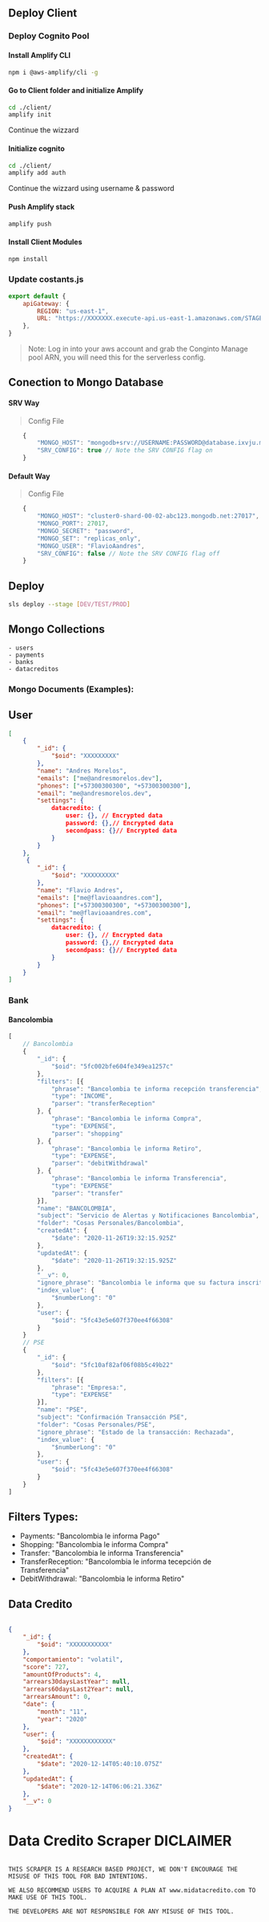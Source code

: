 ## Deploy Client

### Deploy Cognito Pool 

####  Install Amplify CLI

``` bash
npm i @aws-amplify/cli -g
```

#### Go to Client folder and initialize Amplify

``` bash
cd ./client/
amplify init 
```

Continue the wizzard 
#### Initialize cognito

``` bash
cd ./client/
amplify add auth
```

Continue the wizzard using username & password 

#### Push Amplify stack

``` bash
amplify push
```

#### Install Client Modules

``` bash
npm install
```

### Update costants.js

``` js
export default {
    apiGateway: {
        REGION: "us-east-1",
        URL: "https://XXXXXXX.execute-api.us-east-1.amazonaws.com/STAGE",
    },
}
```


> Note: Log in into your aws account and grab the Conginto Manage pool ARN, you will need this for the serverless config.

## Conection to Mongo Database 

#### SRV Way

> Config File

``` js
    {
        "MONGO_HOST": "mongodb+srv://USERNAME:PASSWORD@database.ixvju.mongodb.net/DATABASE?authSource=admin&replicaSet=atlas-f5kbsn-shard-0&w=majority&readPreference=primary&appname=APPNAME&retryWrites=true&ssl=true",
        "SRV_CONFIG": true // Note the SRV CONFIG flag on
    }
```

#### Default Way

> Config File

``` js
    {
        "MONGO_HOST": "cluster0-shard-00-02-abc123.mongodb.net:27017",
        "MONGO_PORT": 27017,
        "MONGO_SECRET": "password",
        "MONGO_SET": "replicas_only",
        "MONGO_USER": "FlavioAandres",
        "SRV_CONFIG": false // Note the SRV CONFIG flag off
    }
```

## Deploy 

``` bash
sls deploy --stage [DEV/TEST/PROD]
```

## Mongo Collections

    - users
    - payments 
    - banks 
    - datacreditos

### Mongo Documents (Examples):

## User

``` json
[
    {
        "_id": {
            "$oid": "XXXXXXXXX"
        },
        "name": "Andres Morelos",
        "emails": ["me@andresmorelos.dev"],
        "phones": ["+57300300300", "+57300300300"],
        "email": "me@andresmorelos.dev",
        "settings": {
            datacredito: {
                user: {}, // Encrypted data
                password: {},// Encrypted data
                secondpass: {}// Encrypted data
            }
        }
    },
     {
        "_id": {
            "$oid": "XXXXXXXXX"
        },
        "name": "Flavio Andres",
        "emails": ["me@flavioaandres.com"],
        "phones": ["+57300300300", "+57300300300"],
        "email": "me@flavioaandres.com",
        "settings": {
            datacredito: {
                user: {}, // Encrypted data
                password: {},// Encrypted data
                secondpass: {}// Encrypted data
            }
        }
    }
]

```

### Bank

#### Bancolombia

``` js
[
    // Bancolombia
    {
        "_id": {
            "$oid": "5fc002bfe604fe349ea1257c"
        },
        "filters": [{
            "phrase": "Bancolombia te informa recepción transferencia",
            "type": "INCOME",
            "parser": "transferReception"
        }, {
            "phrase": "Bancolombia le informa Compra",
            "type": "EXPENSE",
            "parser": "shopping"
        }, {
            "phrase": "Bancolombia le informa Retiro",
            "type": "EXPENSE",
            "parser": "debitWithdrawal"
        }, {
            "phrase": "Bancolombia le informa Transferencia",
            "type": "EXPENSE"
            "parser": "transfer"
        }],
        "name": "BANCOLOMBIA",
        "subject": "Servicio de Alertas y Notificaciones Bancolombia",
        "folder": "Cosas Personales/Bancolombia",
        "createdAt": {
            "$date": "2020-11-26T19:32:15.925Z"
        },
        "updatedAt": {
            "$date": "2020-11-26T19:32:15.925Z"
        },
        "__v": 0,
        "ignore_phrase": "Bancolombia le informa que su factura inscrita",
        "index_value": {
            "$numberLong": "0"
        },
        "user": {
            "$oid": "5fc43e5e607f370ee4f66308"
        }
    }
    // PSE
    {
        "_id": {
            "$oid": "5fc10af82af06f08b5c49b22"
        },
        "filters": [{
            "phrase": "Empresa:",
            "type": "EXPENSE"
        }],
        "name": "PSE",
        "subject": "Confirmación Transacción PSE",
        "folder": "Cosas Personales/PSE",
        "ignore_phrase": "Estado de la transacción: Rechazada",
        "index_value": {
            "$numberLong": "0"
        },
        "user": {
            "$oid": "5fc43e5e607f370ee4f66308"
        }
    }
]
```

## Filters Types: 

  + Payments: "Bancolombia le informa Pago"
  + Shopping: "Bancolombia le informa Compra"
  + Transfer: "Bancolombia le informa Transferencia"
  + TransferReception: "Bancolombia le informa tecepción de Transferencia"
  + DebitWithdrawal: "Bancolombia le informa Retiro"

## Data Credito

``` json

{
    "_id": {
        "$oid": "XXXXXXXXXXX"
    },
    "comportamiento": "volatil",
    "score": 727,
    "amountOfProducts": 4,
    "arrears30daysLastYear": null,
    "arrears60daysLast2Year": null,
    "arrearsAmount": 0,
    "date": {
        "month": "11",
        "year": "2020"
    },
    "user": {
        "$oid": "XXXXXXXXXXXX"
    },
    "createdAt": {
        "$date": "2020-12-14T05:40:10.075Z"
    },
    "updatedAt": {
        "$date": "2020-12-14T06:06:21.336Z"
    },
    "__v": 0
}
```

# Data Credito Scraper DICLAIMER

``` 

THIS SCRAPER IS A RESEARCH BASED PROJECT, WE DON'T ENCOURAGE THE MISUSE OF THIS TOOL FOR BAD INTENTIONS.

WE ALSO RECOMMEND USERS TO ACQUIRE A PLAN AT www.midatacredito.com TO MAKE USE OF THIS TOOL.

THE DEVELOPERS ARE NOT RESPONSIBLE FOR ANY MISUSE OF THIS TOOL.
```
